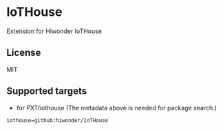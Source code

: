 # IoTHouse

Extension for Hiwonder IoTHouse

## License

MIT

## Supported targets

* for PXT/iothouse
(The metadata above is needed for package search.)

```package
iothouse=github:hiwonder/IoTHouse
```

